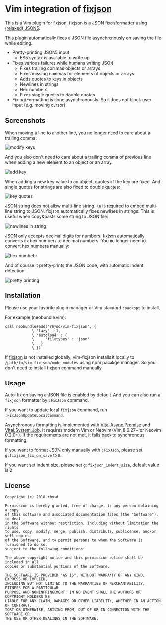 Vim integration of [fixjson][]
==============================

This is a Vim plugin for [fixjson][]. fixjson is a JSON fixer/formatter using
[(relaxed) JSON5](https://github.com/rhysd/json5).

This plugin automatically fixes a JSON file asynchronously on saving the file while editing.

- Pretty-printing JSON5 input
  - ES5 syntax is available to write up
- Fixes various failures while humans writing JSON
  - Fixes trailing commas objects or arrays
  - Fixes missing commas for elements of objects or arrays
  - Adds quotes to keys in objects
  - Newlines in strings
  - Hex numbers
  - Fixes single quotes to double quotes
- Fixing/Formatting is done asynchronously. So it does not block user input (e.g. moving cursor)

## Screenshots

When moving a line to another line, you no longer need to care about a trailing comma:

![modify keys](https://github.com/rhysd/ss/raw/master/fixjson/modifykeys.gif)

And you also don't need to care about a trailing comma of previous line when adding a new element
to an object or an array:

![add key](https://github.com/rhysd/ss/raw/master/fixjson/addkey.gif)

When adding a new key-value to an object, quotes of the key are fixed. And single quotes for strings
are also fixed to double quotes:

![key quotes](https://github.com/rhysd/ss/raw/master/fixjson/keyquotes.gif)

JSON string does not allow multi-line string. `\n` is required to embed multi-line string to JSON.
fixjson automatically fixes newlines in strings. This is useful when copy&paste some string to JSON
file:

![newlines in string](https://github.com/rhysd/ss/raw/master/fixjson/newlines.gif)

JSON only accepts decimal digits for numbers. fixjson automatically converts `0x` hex numbers to
decimal numbers. You no longer need to convert hex numbers manually:

![hex numbebr](https://github.com/rhysd/ss/raw/master/fixjson/number.gif)

And of course it pretty-prints the JSON code, with automatic indent detection:

![pretty printing](https://github.com/rhysd/ss/raw/master/fixjson/prettyprint.gif)

## Installation

Please use your favorite plugin manager or Vim standard `:packopt` to install.

For example (neobundle.vim):

```vim
call neobundle#add('rhysd/vim-fixjson', {
            \ 'lazy' : 1,
            \ 'autoload' : {
            \     'filetypes' : 'json'
            \   }
            \ })
```

If [fixjson](https://www.npmjs.com/package/fixjson) is not installed globally, vim-fixjson installs
it locally to `/path/to/vim-fixjson/node_modules` using npm pacakge manager. So you don't need to
install fixjson command manually.

## Usage

Auto-fix on saving a JSON file is enabled by default. And you can also run a `fixjson` formatter by
`:FixJson` command.

If you want to update local `fixjson` command, run `:FixJsonUpdateLocalCommand`.

Asynchronous formatting is implemented with [Vital.Async.Promise][] and [Vital.System.Job][].
It requires modern Vim or Neovim (Vim 8.0.27+ or Neovim 0.2.0+). If the requirements are not met,
it falls back to synchronous formatting.

If you want to format JSON only manually with `:FixJson`, please set `g:fixjson_fix_on_save` to `0`.

If you want set indent size, please set `g:fixjson_indent_size`, default value
is 2
## License

```
Copyright (c) 2018 rhysd

Permission is hereby granted, free of charge, to any person obtaining a copy
of this software and associated documentation files (the "Software"), to deal
in the Software without restriction, including without limitation the rights
to use, copy, modify, merge, publish, distribute, sublicense, and/or sell copies
of the Software, and to permit persons to whom the Software is furnished to do so,
subject to the following conditions:

The above copyright notice and this permission notice shall be included in all
copies or substantial portions of the Software.

THE SOFTWARE IS PROVIDED "AS IS", WITHOUT WARRANTY OF ANY KIND, EXPRESS OR IMPLIED,
INCLUDING BUT NOT LIMITED TO THE WARRANTIES OF MERCHANTABILITY, FITNESS FOR A PARTICULAR
PURPOSE AND NONINFRINGEMENT. IN NO EVENT SHALL THE AUTHORS OR COPYRIGHT HOLDERS BE
LIABLE FOR ANY CLAIM, DAMAGES OR OTHER LIABILITY, WHETHER IN AN ACTION OF CONTRACT,
TORT OR OTHERWISE, ARISING FROM, OUT OF OR IN CONNECTION WITH THE SOFTWARE OR
THE USE OR OTHER DEALINGS IN THE SOFTWARE.
```

[fixjson]: https://github.com/rhysd/fixjson
[Vital.Async.Promise]: https://github.com/vim-jp/vital.vim/blob/master/autoload/vital/__vital__/Async/Promise.vim
[Vital.System.Job]: https://github.com/lambdalisue/vital-System-Job
